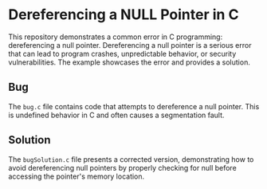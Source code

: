 # Dereferencing a NULL Pointer in C
This repository demonstrates a common error in C programming: dereferencing a null pointer.  Dereferencing a null pointer is a serious error that can lead to program crashes, unpredictable behavior, or security vulnerabilities.  The example showcases the error and provides a solution.

## Bug
The `bug.c` file contains code that attempts to dereference a null pointer. This is undefined behavior in C and often causes a segmentation fault.

## Solution
The `bugSolution.c` file presents a corrected version, demonstrating how to avoid dereferencing null pointers by properly checking for null before accessing the pointer's memory location.